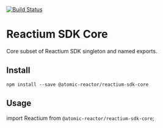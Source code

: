 [![Build Status](https://travis-ci.org/Atomic-Reactor/reactium-sdk-core.svg?branch=master)](https://travis-ci.org/Atomic-Reactor/reactium-sdk-core)

# Reactium SDK Core

Core subset of Reactium SDK singleton and named exports.

## Install

```
npm install --save @atomic-reactor/reactium-sdk-core
```

## Usage
import Reactium from `@atomic-reactor/reactium-sdk-core`;
